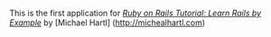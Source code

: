 This is the first application for
[*Ruby on Rails Tutorial: Learn Rails by Example*](http://railstutorial.org/)
by [Michael Hartl] (http://michealhartl.com)